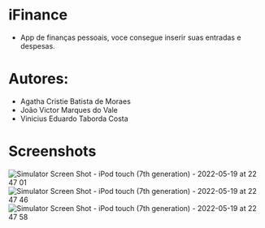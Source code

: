 # iFinance
- App de finanças pessoais, voce consegue inserir suas entradas e despesas.

# Autores:
- Agatha Cristie Batista de Moraes
- João Victor Marques do Vale
- Vinicius Eduardo Taborda Costa

# Screenshots
![Simulator Screen Shot - iPod touch (7th generation) - 2022-05-19 at 22 47 01](https://user-images.githubusercontent.com/63323956/169432235-ad053fe6-d428-43ed-a6a6-fe222e6becda.png)
![Simulator Screen Shot - iPod touch (7th generation) - 2022-05-19 at 22 47 46](https://user-images.githubusercontent.com/63323956/169432283-76f1f73a-5847-4519-8ffe-bc30e19226fd.png)
![Simulator Screen Shot - iPod touch (7th generation) - 2022-05-19 at 22 47 58](https://user-images.githubusercontent.com/63323956/169432299-4c161de9-251e-49e3-b3b2-53708183dbd4.png)
